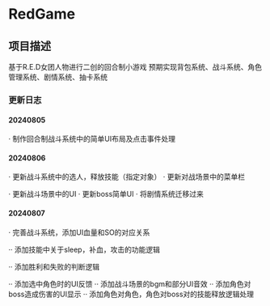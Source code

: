 # RedGame
## 项目描述
基于R.E.D女团人物进行二创的回合制小游戏
预期实现背包系统、战斗系统、角色管理系统、剧情系统、抽卡系统

### 更新日志
#### 20240805
· 制作回合制战斗系统中的简单UI布局及点击事件处理

#### 20240806
· 更新战斗系统中的选人，释放技能（指定对象）
· 更新对战场景中的菜单栏

· 更新战斗场景中的UI
· 更新boss简单UI
· 将剧情系统迁移过来

#### 20240807
· 完善战斗系统，添加UI血量和SO的对应关系

·· 添加技能中关于sleep，补血，攻击的功能逻辑

·· 添加胜利和失败的判断逻辑

·· 添加选中角色时的UI反馈
·· 添加战斗场景的bgm和部分UI音效
·· 添加角色对boss造成伤害的UI显示
·· 添加角色对角色，角色对boss对的技能释放逻辑处理